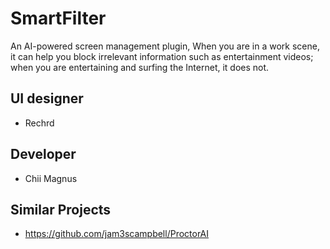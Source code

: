# SmartFilter
An AI-powered screen management plugin, When you are in a work scene, it can help you block irrelevant information such as entertainment videos; when you are entertaining and surfing the Internet, it does not.

## UI designer
- Rechrd

## Developer
- Chii Magnus

## Similar Projects
- https://github.com/jam3scampbell/ProctorAI
